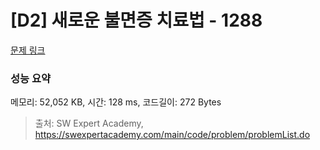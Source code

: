 # [D2] 새로운 불면증 치료법 - 1288 

[문제 링크](https://swexpertacademy.com/main/code/problem/problemDetail.do?contestProbId=AV18_yw6I9MCFAZN) 

### 성능 요약

메모리: 52,052 KB, 시간: 128 ms, 코드길이: 272 Bytes



> 출처: SW Expert Academy, https://swexpertacademy.com/main/code/problem/problemList.do